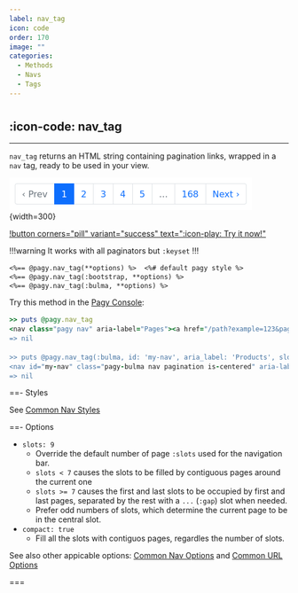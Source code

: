 ```yaml
---
label: nav_tag
icon: code
order: 170
image: ""
categories:
  - Methods
  - Navs
  - Tags
---
```


#

## :icon-code: nav_tag

---

`nav_tag` returns an HTML string containing pagination links, wrapped in a `nav` tag, ready to be used in your view.

![nav_tag (:bootstrap style)](/assets/images/bootstrap_nav.png){width=300}

[!button corners="pill" variant="success" text=":icon-play: Try it now!"](../../sandbox/playground.md#3-demo-app)

!!!warning It works with all paginators but `:keyset`
!!!

```erb
<%== @pagy.nav_tag(**options) %>  <%# default pagy style %>
<%== @pagy.nav_tag(:bootstrap, **options) %>
<%== @pagy.nav_tag(:bulma, **options) %>
```

Try this method in the [Pagy Console](../../sandbox/console.md):

```ruby
>> puts @pagy.nav_tag
<nav class="pagy nav" aria-label="Pages"><a href="/path?example=123&page=2" aria-label="Previous">&lt;</a><a href="/path?example=123&page=1">1</a><a href="/path?example=123&page=2">2</a><a role="link" aria-disabled="true" aria-current="page" class="current">3</a><a href="/path?example=123&page=4">4</a><a href="/path?example=123&page=5">5</a><a role="link" aria-disabled="true" class="gap">&hellip;</a><a href="/path?example=123&page=50">50</a><a href="/path?example=123&page=4" aria-label="Next">&gt;</a></nav>
=> nil

>> puts @pagy.nav_tag(:bulma, id: 'my-nav', aria_label: 'Products', slots: 3)
<nav id="my-nav" class="pagy-bulma nav pagination is-centered" aria-label="Products"><a href="/path?example=123&page=2" class="pagination-previous" aria-label="Previous">&lt;</a><a href="/path?example=123&page=4" class="pagination-next" aria-label="Next">&gt;</a><ul class="pagination-list"><li><a href="/path?example=123&page=2" class="pagination-link">2</a></li><li><a role="link" class="pagination-link is-current" aria-current="page" aria-disabled="true">3</a></li><li><a href="/path?example=123&page=4" class="pagination-link">4</a></li></ul></nav>
=> nil
```

==- Styles

See [Common Nav Styles](../methods.md#common-nav-styles)

==- Options

- `slots: 9`
  - Override the default number of page `:slots` used for the navigation bar.
  - `slots < 7` causes the slots to be filled by contiguous pages around the current one
  - `slots >= 7` causes the first and last slots to be occupied by first and last pages, separated by the rest with a `...` (`:gap`) slot when needed.
  - Prefer odd numbers of slots, which determine the current page to be in the central slot.
- `compact: true`
  - Fill all the slots with contiguos pages, regardles the number of slots.

See also other appicable options: [Common Nav Options](../methods#common-nav-options) and [Common URL Options](../methods#common-url-options)

===
